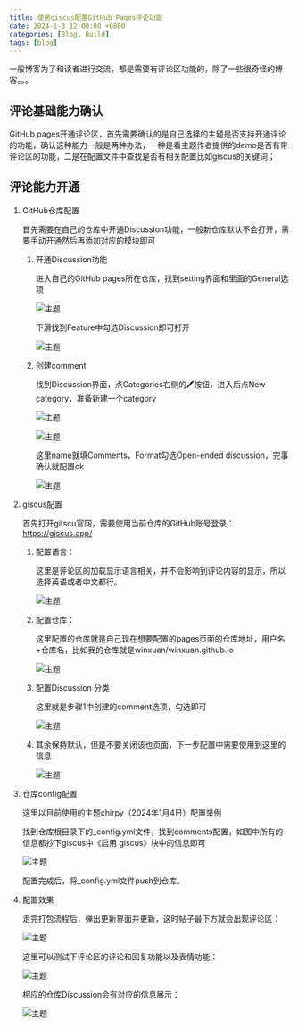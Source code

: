 ```yaml
---
title: 使用giscus配置GitHub Pages评论功能
date: 2024-1-3 12:00:00 +0800
categories: [Blog, Build]
tags: [blog]
---
```


一般博客为了和读者进行交流，都是需要有评论区功能的，除了一些很奇怪的博客。。。


## 评论基础能力确认

GitHub pages开通评论区，首先需要确认的是自己选择的主题是否支持开通评论的功能，确认这种能力一般是两种办法，一种是看主题作者提供的demo是否有带评论区的功能，二是在配置文件中查找是否有相关配置比如giscus的关键词；

## 评论能力开通

1. GitHub仓库配置

    首先需要在自己的仓库中开通Discussion功能，一般新仓库默认不会打开，需要手动开通然后再添加对应的模块即可

    1. 开通Discussion功能

        进入自己的GitHub pages所在仓库，找到setting界面和里面的General选项

        ![主题](/assets/image/2024/1/20240104154923.png)

        下滑找到Feature中勾选Discussion即可打开

        ![主题](/assets/image/2024/1/20240104155100.png)
    
    2. 创建comment

        找到Discussion界面，点Categories右侧的🖊按钮，进入后点New category，准备新建一个category

        ![主题](/assets/image/2024/1/20240104155447.png)

        ![主题](/assets/image/2024/1/20240104155704.png)

        这里name就填Comments，Format勾选Open-ended discussion，完事确认就配置ok

        ![主题](/assets/image/2024/1/20240104155820.png)

2. giscus配置

    首先打开gitscu官网，需要使用当前仓库的GitHub账号登录：https://giscus.app/

    1. 配置语言：
        
        这里是评论区的加载显示语言相关，并不会影响到评论内容的显示，所以选择英语或者中文都行。
    
        ![主题](/assets/image/2024/1/20240104153254.png)
    
    2. 配置仓库：

        这里配置的仓库就是自己现在想要配置的pages页面的仓库地址，用户名+仓库名，比如我的仓库就是winxuan/winxuan.github.io

        ![主题](/assets/image/2024/1/20240104153730.png)

    3. 配置Discussion 分类

        这里就是步骤1中创建的comment选项，勾选即可

        ![主题](/assets/image/2024/1/20240104160029.png)

    4. 其余保持默认，但是不要关闭该也页面，下一步配置中需要使用到这里的信息

        ![主题](/assets/image/2024/1/20240104160517.png)

3. 仓库config配置

    这里以目前使用的主题chirpy（2024年1月4日）配置举例

    找到仓库根目录下的_config.yml文件，找到comments配置，如图中所有的信息都抄下giscus中《启用 giscus》块中的信息即可 

    ![主题](/assets/image/2024/1/20240104160803.png)

    配置完成后，将_config.yml文件push到仓库。

4. 配置效果

    走完打包流程后，弹出更新界面并更新，这时帖子最下方就会出现评论区：

    ![主题](/assets/image/2024/1/20240104161229.png)

    这里可以测试下评论区的评论和回复功能以及表情功能：

    ![主题](/assets/image/2024/1/20240104161412.png)

    相应的仓库Discussion会有对应的信息展示：

    ![主题](/assets/image/2024/1/20240104161541.png)

    

    